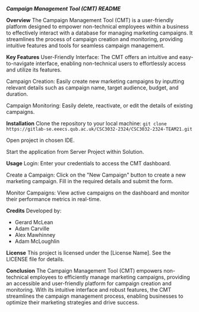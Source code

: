 
_**Campaign Management Tool (CMT) README**_

**Overview**
The Campaign Management Tool (CMT) is a user-friendly platform designed to empower non-technical employees within a business to effectively interact with a database for managing marketing campaigns. It streamlines the process of campaign creation and monitoring, providing intuitive features and tools for seamless campaign management.

**Key Features**
User-Friendly Interface: The CMT offers an intuitive and easy-to-navigate interface, enabling non-technical users to effortlessly access and utilize its features.

Campaign Creation: Easily create new marketing campaigns by inputting relevant details such as campaign name, target audience, budget, and duration.

Campaign Monitoring: Easily delete, reactivate, or edit the details of existing campaigns.

**Installation**
Clone the repository to your local machine:
`git clone https://gitlab-se.eeecs.qub.ac.uk/CSC3032-2324/CSC3032-2324-TEAM21.git`

Open project in chosen IDE.

Start the application from Server Project within Solution.

**Usage**
Login: Enter your credentials to access the CMT dashboard.

Create a Campaign: Click on the "New Campaign" button to create a new marketing campaign. Fill in the required details and submit the form.

Monitor Campaigns: View active campaigns on the dashboard and monitor their performance metrics in real-time.

**Credits**
Developed by:
- Gerard McLean
- Adam Carville
- Alex Mawhinney
- Adam McLoughlin

**License**
This project is licensed under the [License Name]. See the LICENSE file for details.

**Conclusion**
The Campaign Management Tool (CMT) empowers non-technical employees to efficiently manage marketing campaigns, providing an accessible and user-friendly platform for campaign creation and monitoring. With its intuitive interface and robust features, the CMT streamlines the campaign management process, enabling businesses to optimize their marketing strategies and drive success.
